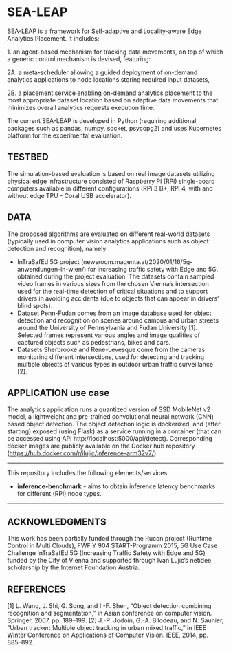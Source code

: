 # SEA-LEAP
SEA-LEAP is a framework for Self-adaptive and Locality-aware Edge Analytics Placement. It includes: 

1\. an agent-based mechanism for tracking data movements, on top of which a generic control mechanism is devised, featuring: 

2A. a meta-scheduler allowing a guided deployment of on-demand analytics applications to node locations storing required input datasets,

2B. a placement service enabling on-demand analytics placement to the most appropriate dataset location based on adaptive data movements that minimizes overall analytics requests execution time.

The current SEA-LEAP is developed in Python (requiring additional packages such as pandas, numpy, socket, psycopg2) and uses Kubernetes platform for the experimental evaluation. 

## TESTBED
The simulation-based evaluation is based on real image datasets utilizing physical edge infrastructure consisted of Raspberry Pi (RPi) single-board computers available in different configurations (RPi 3 B+, RPi 4, with and without edge TPU - Coral USB accelerator).

## DATA
The proposed algorithms are evaluated on different real-world datasets (typically used in computer vision analytics applications such as object detection and recognition), namely:
* InTraSafEd 5G project (newsroom.magenta.at/2020/01/16/5g-anwendungen-in-wien/) for increasing traffic safety with Edge and 5G, obtained during the project evaluation. The datasets contain sampled video frames in various sizes from the chosen Vienna’s intersection used for the real-time detection of critical situations
and to support drivers in avoiding accidents (due to objects that can appear in drivers’ blind spots).
* Dataset Penn-Fudan comes from an image database used for object detection and recognition on scenes around campus and urban streets around the University of Pennsylvania
and Fudan University [1]. Selected frames represent various angles and image qualities of captured objects such as pedestrians, bikes and cars.
* Datasets Sherbrooke and Rene-Levesque come from the cameras monitoring different intersections, used for detecting and tracking multiple objects of various types in outdoor
urban traffic surveillance [2].

## APPLICATION use case
The analytics application runs a quantized version of SSD MobileNet v2 model, a lightweight and pre-trained convolutional neural network (CNN) based object detection. The object detection logic is dockerized, and (after starting) exposed (using Flask) as a service running in a container (that can be accessed using API http://localhost:5000/api/detect). Corresponding docker images are publicly available on the Docker hub repository (https://hub.docker.com/r/ilujic/inference-arm32v7/).

*******************************************************************
This repository includes the following elements/services:

- **inference-benchmark** - aims to obtain inference latency benchmarks for different (RPi) node types. 


*******************************************************************


## ACKNOWLEDGMENTS 
This work has been partially funded through the Rucon project (Runtime Control in Multi Clouds), FWF Y 904 START-Programm 2015, 5G Use Case Challenge InTraSafEd 5G (Increasing Traffic Safety with Edge and 5G) funded by the City of Vienna and supported through Ivan Lujic’s netidee scholarship by the Internet Foundation Austria.

## REFERENCES 
[1] L. Wang, J. Shi, G. Song, and I.-F. Shen, “Object detection combining recognition and segmentation,” in Asian conference on computer vision. Springer, 2007, pp. 189–199.
[2] J.-P. Jodoin, G.-A. Bilodeau, and N. Saunier, “Urban tracker: Multiple object tracking in urban mixed traffic,” in IEEE Winter Conference on Applications of Computer Vision. IEEE, 2014, pp. 885–892.

